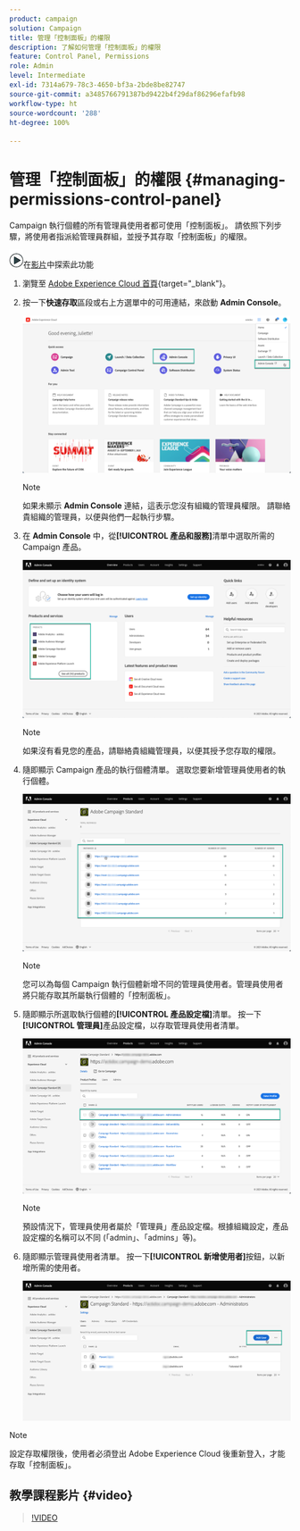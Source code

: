 ```yaml
---
product: campaign
solution: Campaign
title: 管理「控制面板」的權限
description: 了解如何管理「控制面板」的權限
feature: Control Panel, Permissions
role: Admin
level: Intermediate
exl-id: 7314a679-78c3-4650-bf3a-2bde8be82747
source-git-commit: a3485766791387bd9422b4f29daf86296efafb98
workflow-type: ht
source-wordcount: '288'
ht-degree: 100%

---
```


# 管理「控制面板」的權限 {#managing-permissions-control-panel}

Campaign 執行個體的所有管理員使用者都可使用「控制面板」。 請依照下列步驟，將使用者指派給管理員群組，並授予其存取「控制面板」的權限。

![](assets/do-not-localize/how-to-video.png)在[影片](../../discover/using/managing-permissions.md#video)中探索此功能

1. 瀏覽至 [Adobe Experience Cloud 首頁](https://experiencecloud.adobe.com/){target="_blank"}。

1. 按一下&#x200B;**快速存取**&#x200B;區段或右上方選單中的可用連結，來啟動 **Admin Console**。

   ![](assets/do-not-localize/control_panel_admin-console.png)

   >[!NOTE]
   >
   >如果未顯示 **Admin Console** 連結，這表示您沒有組織的管理員權限。 請聯絡貴組織的管理員，以便與他們一起執行步驟。

1. 在 **Admin Console** 中，從&#x200B;**[!UICONTROL 產品和服務]**&#x200B;清單中選取所需的 Campaign 產品。

   ![](assets/do-not-localize/control_panel_product-list.png)

   >[!NOTE]
   >
   >如果沒有看見您的產品，請聯絡貴組織管理員，以便其授予您存取的權限。

1. 隨即顯示 Campaign 產品的執行個體清單。 選取您要新增管理員使用者的執行個體。

   ![](assets/do-not-localize/control_panel_add_user_4.png)

   >[!NOTE]
   >
   >您可以為每個 Campaign 執行個體新增不同的管理員使用者。管理員使用者將只能存取其所屬執行個體的「控制面板」。

1. 隨即顯示所選取執行個體的&#x200B;**[!UICONTROL 產品設定檔]**&#x200B;清單。 按一下&#x200B;**[!UICONTROL 管理員]**&#x200B;產品設定檔，以存取管理員使用者清單。

   ![](assets/do-not-localize/control_panel_add_user_5.png)

   >[!NOTE]
   >
   >預設情況下，管理員使用者屬於「管理員」產品設定檔。根據組織設定，產品設定檔的名稱可以不同 (「admin」、「admins」等)。

1. 隨即顯示管理員使用者清單。 按一下&#x200B;**[!UICONTROL 新增使用者]**&#x200B;按鈕，以新增所需的使用者。

   ![](assets/do-not-localize/control_panel_add_user_6.png)

>[!NOTE]
>
>設定存取權限後，使用者必須登出 Adobe Experience Cloud 後重新登入，才能存取「控制面板」。

## 教學課程影片 {#video}

>[!VIDEO](https://video.tv.adobe.com/v/27147?quality=12)
